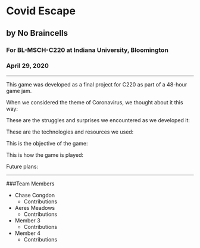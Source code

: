# Covid Escape
## by No Braincells
### For BL-MSCH-C220 at Indiana University, Bloomington
### April 29, 2020

---

This game was developed as a final project for C220 as part of a 48-hour game jam. 

When we considered the theme of Coronavirus, we thought about it this way:

These are the struggles and surprises we encountered as we developed it:

These are the technologies and resources we used:

This is the objective of the game:

This is how the game is played:

Future plans:

---

###Team Members

  * Chase Congdon
    * Contributions
  * Aeres Meadows
    * Contributions
  * Member 3
    * Contributions
  * Member 4
    * Contributions

